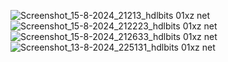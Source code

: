 
![Screenshot_15-8-2024_21213_hdlbits 01xz net](https://github.com/user-attachments/assets/cb270a43-5a1f-4124-9d5c-1f70bb7d392b)
![Screenshot_15-8-2024_212223_hdlbits 01xz net](https://github.com/user-attachments/assets/befd6fa0-80a5-44dc-b49a-8f706b8e117b)
![Screenshot_15-8-2024_212633_hdlbits 01xz net](https://github.com/user-attachments/assets/e7af71b4-aa6c-4879-b979-fb44ddd0dc9d)
![Screenshot_13-8-2024_225131_hdlbits 01xz net](https://github.com/user-attachments/assets/5803d4e6-bf0a-415f-9403-a664c40de054)
